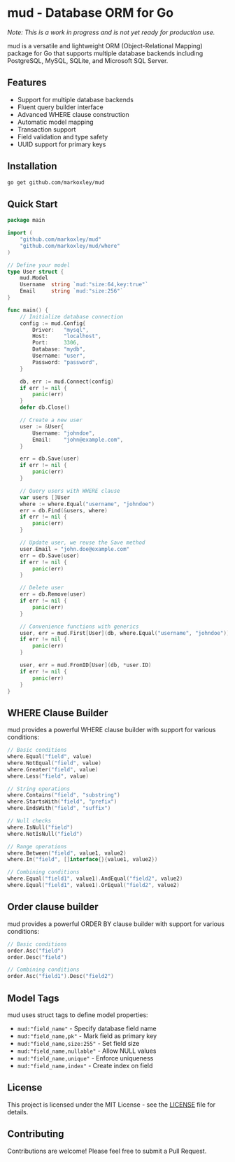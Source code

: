 # mud - Database ORM for Go

_Note: This is a work in progress and is not yet ready for production use._

mud is a versatile and lightweight ORM (Object-Relational Mapping) package for Go that supports multiple database backends including PostgreSQL, MySQL, SQLite, and Microsoft SQL Server.

## Features

- Support for multiple database backends
- Fluent query builder interface
- Advanced WHERE clause construction
- Automatic model mapping
- Transaction support
- Field validation and type safety
- UUID support for primary keys

## Installation

```bash
go get github.com/markoxley/mud
```

## Quick Start

```go
package main

import (
    "github.com/markoxley/mud"
    "github.com/markoxley/mud/where"
)

// Define your model
type User struct {
    mud.Model
    Username  string `mud:"size:64,key:true"`
    Email     string `mud:"size:256"`
}

func main() {
    // Initialize database connection
    config := mud.Config{
        Driver:   "mysql",
        Host:     "localhost",
        Port:     3306,
        Database: "mydb",
        Username: "user",
        Password: "password",
    }

    db, err := mud.Connect(config)
    if err != nil {
        panic(err)
    }
    defer db.Close()

    // Create a new user
    user := &User{
        Username: "johndoe",
        Email:    "john@example.com",
    }

    err = db.Save(user)
    if err != nil {
        panic(err)
    }

    // Query users with WHERE clause
    var users []User
    where := where.Equal("username", "johndoe")
    err = db.Find(&users, where)
    if err != nil {
        panic(err)
    }

    // Update user, we reuse the Save method
    user.Email = "john.doe@example.com"
    err = db.Save(user)
    if err != nil {
        panic(err)
    }

    // Delete user
    err = db.Remove(user)
    if err != nil {
        panic(err)
    }

    // Convenience functions with generics
    user, err = mud.First[User](db, where.Equal("username", "johndoe"))
    if err != nil {
        panic(err)
    }

    user, err = mud.FromID[User](db, *user.ID)
    if err != nil {
        panic(err)
    }
}
```

## WHERE Clause Builder

mud provides a powerful WHERE clause builder with support for various conditions:

```go
// Basic conditions
where.Equal("field", value)
where.NotEqual("field", value)
where.Greater("field", value)
where.Less("field", value)

// String operations
where.Contains("field", "substring")
where.StartsWith("field", "prefix")
where.EndsWith("field", "suffix")

// Null checks
where.IsNull("field")
where.NotIsNull("field")

// Range operations
where.Between("field", value1, value2)
where.In("field", []interface{}{value1, value2})

// Combining conditions
where.Equal("field1", value1).AndEqual("field2", value2)
where.Equal("field1", value1).OrEqual("field2", value2)
```

## Order clause builder

mud provides a powerful ORDER BY clause builder with support for various conditions:

```go
// Basic conditions
order.Asc("field")
order.Desc("field")

// Combining conditions
order.Asc("field1").Desc("field2")
```

## Model Tags

mud uses struct tags to define model properties:

- `mud:"field_name"` - Specify database field name
- `mud:"field_name,pk"` - Mark field as primary key
- `mud:"field_name,size:255"` - Set field size
- `mud:"field_name,nullable"` - Allow NULL values
- `mud:"field_name,unique"` - Enforce uniqueness
- `mud:"field_name,index"` - Create index on field

## License

This project is licensed under the MIT License - see the [LICENSE](LICENSE) file for details.

## Contributing

Contributions are welcome! Please feel free to submit a Pull Request.
